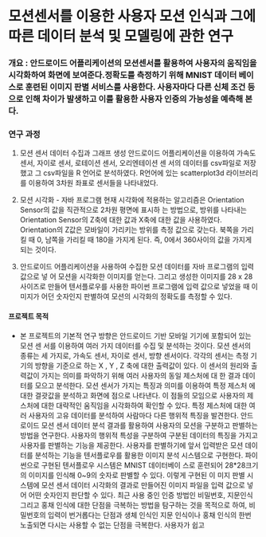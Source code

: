 # 모션센서를 이용한 사용자 모션 인식과 그에 따른 데이터 분석 및 모델링에 관한 연구


### 개요 : 안드로이드 어플리케이션의 모션센서를 활용하여 사용자의 움직임을 시각화하여 화면에 보여준다.정확도를 측정하기 위해 MNIST 데이터 베이스로 훈련된 이미지 판별 서비스를 사용한다. 사용자마다 다른 신체 조건 등으로 인해 차이가 발생하고 이를 활용한 사용자 인증의 가능성을 예측해 본다.
 

### 연구 과정
1) 모션 센서 데이터 수집과 그래프 생성
안드로이드 어플리케이션을 이용하여 가속도 센서, 자이로 센서, 로테이션 센서, 오리엔테이션 센
서의 데이터를 csv파일로 저장했고 그 csv파일을 R 언어로 분석하였다.
R언어에 있는 scatterplot3d 라이브러리를 이용하여 3차원 좌표로 센서들을 나타내었다.

2) 모션 시각화 - 자바 프로그램
현재 시각화에 적용하는 알고리즘은 Orientation Sensor의 값을 직관적으로 2차원 평면에 표시하
는 방법으로, 방위를 나타내는 Orientation Sensor의 Z축에 대한 값과 X축에 대한 값을 사용하였다.
Orientation의 Z값은 모바일이 가리키는 방위를 측정 값으로 갖는다. 북쪽을 가리킬 때 0, 남쪽을
가리킬 때 180을 가지게 된다. 즉, 0에서 360사이의 값을 가지게 되는 것이다.

3) 안드로이드 어플리케이션을 사용하여 수집한 모션 데이터를 자바 프로그램의 입력 값으로 넣
어 모션을 시각화한 이미지를 얻는다. 그리고 생성한 이미지를 28 x 28 사이즈로 만들어 텐서플로우를
사용한 파이썬 프로그램에 입력 값으로 넣었을 때 이미지가 어던 숫자인지 판별하여 모션의 시각화의
정확도를 측정할 수 있다.


#### 프로젝트 목적
- 본 프로젝트의 기본적 연구 방향은 안드로이드 기반 모바일 기기에 포함되어 있는 모션 센
서를 이용하여 여러 가지 데이터를 수집 및 분석하는 것이다. 모션 센서의 종류는 세 가지로,
가속도 센서, 자이로 센서, 방향 센서이다. 각각의 센서는 측정 기기의 방향을 기준으로 하는 X
, Y , Z 축에 대한 출력값이 있다.
이 센서의 원리와 출력값이 가지는 의미를 파악하기 위해 여러 사용자의 동일 제스처에 대
한 결과 데이터를 모으고 분석한다. 모션 센서가 가지는 특징과 의미를 이용하여 특정 제스처
에 대한 결괏값을 분석하고 화면에 점으로 나타낸다. 이 점들의 모임으로 사용자의 제스처에
대한 대략적인 움직임을 시각화하여 확인할 수 있다. 특정 제스처에 대한 여러 사용자의 고유
데이터를 분석하여 사람마다 다른 행위적 특징을 발견한다.
안드로이드 모션 센서 데이터 분석 결과를 활용하여 사용자의 모션을 구분하고 판별하는
방법을 연구한다. 사용자의 행위적 특성을 구분하여 구분된 데이터의 특징을 가지고 사용자를
판별하는 기능을 제공한다.
사용자를 판별하기에 앞서 입력받은 모션 데이터를 분석하는 기능을 텐서플로우를 활용한
이미지 분석 시스템으로 구현한다. 파이썬으로 구현된 텐서플로우 시스템은 MNIST 데이터베이
스로 훈련되어 28*28크기의 이미지를 인식해 0~9의 숫자로 판별할 수 있다. 이렇게 구현된 이
미지 판별 시스템에 모션 센서 데이터 시각화의 결과로 만들어진 이미지 파일을 입력 값으로
넣어 어떤 숫자인지 판단할 수 있다.
최근 사용 중인 인증 방법인 비밀번호, 지문인식 그리고 홍채 인식에 대한 단점을 극복하는
방법을 탐구하는 것을 목적으로 하여, 비밀번호의 입력이 번거롭다는 단점과 생체 인식인 지문
인식이나 홍채 인식의 한번 노출되면 다시는 사용할 수 없는 단점을 극복한다. 사용자가 쉽고
